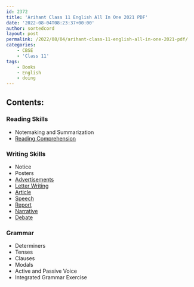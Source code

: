 ```yaml
---
id: 2372
title: 'Arihant Class 11 English All In One 2021 PDF'
date: '2022-08-04T08:23:37+00:00'
author: sortedcord
layout: post
permalink: /2022/08/04/arihant-class-11-english-all-in-one-2021-pdf/
categories:
    - CBSE
    - 'Class 11'
tags:
    - Books
    - English
    - doing
---
```


## Contents:

### Reading Skills
- Notemaking and Summarization
- [Reading Comprehension](https://drive.google.com/uc?export=download&id=18oSDdAYPhmN_GKgF6G-cDm7isPhHj2Qs)

### Writing Skills

- Notice
- Posters
- [Advertisements](https://drive.google.com/uc?export=download&id=11U-IVnkQ7Gn3NVrmmvwP7zvQEJzuqknO)
- [Letter Writing](https://drive.google.com/uc?export=download&id=13attnaTsUrh1sPSZbeHDNKQlVFJbd-aP)
- [Article](https://drive.google.com/uc?export=download&id=13cKD8B5JQvBomA3V65MwvYK_tUxWh9M5)
- [Speech](https://drive.google.com/uc?export=download&id=13eKW-eWRSzLM7r08QlDVoLj7PgN_qgc0)
- [Report](https://drive.google.com/uc?export=download&id=17M93AtoGKyhGl1laRh9WoNbW1v_ZeekH)
- [Narrative](https://drive.google.com/uc?export=download&id=17WQhVTM3zU69QZzlinlQuq0GrLhp4Di8)
- [Debate]()

### Grammar

- Determiners
- Tenses 
- Clauses
- Modals 
- Active and Passive Voice
- Integrated Grammar Exercise

